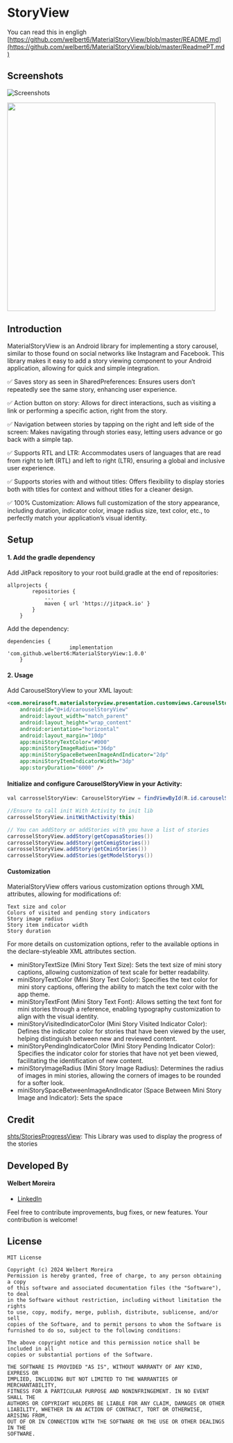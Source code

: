 # StoryView

You can read this in engligh [https://github.com/welbert6/MaterialStoryView/blob/master/README.md](https://github.com/welbert6/MaterialStoryView/blob/master/ReadmePT.md)

## Screenshots
![Screenshots](images/Screenshot_7.png)



<img src="images/Screenshot1.png" width="480">

## Introduction

MaterialStoryView is an Android library for implementing a story carousel, similar to those found on social networks like Instagram and Facebook. This library makes it easy to add a story viewing component to your Android application, allowing for quick and simple integration. 

✅ Saves story as seen in SharedPreferences: Ensures users don’t repeatedly see the same story, enhancing user experience.

✅ Action button on story: Allows for direct interactions, such as visiting a link or performing a specific action, right from the story.

✅ Navigation between stories by tapping on the right and left side of the screen: Makes navigating through stories easy, letting users advance or go back with a simple tap.

✅ Supports RTL and LTR: Accommodates users of languages that are read from right to left (RTL) and left to right (LTR), ensuring a global and inclusive user experience.

✅ Supports stories with and without titles: Offers flexibility to display stories both with titles for context and without titles for a cleaner design.

✅ 100% Customization: Allows full customization of the story appearance, including duration, indicator color, image radius size, text color, etc., to perfectly match your application’s visual identity.


## Setup

#### 1. Add the gradle dependency

Add JitPack repository to your root build.gradle at the end of repositories:
```
allprojects {
		repositories {
			...
			maven { url 'https://jitpack.io' }
		}
	}
```
Add the dependency:
```
dependencies {
	       	        implementation 'com.github.welbert6:MaterialStoryView:1.0.0'
	}
```
#### 2. Usage 

Add CarouselStoryView to your XML layout:
```xml 
<com.moreirasoft.materialstoryview.presentation.customviews.CarouselStoryView
    android:id="@+id/carouselStoryView"
    android:layout_width="match_parent"
    android:layout_height="wrap_content"
    android:orientation="horizontal"
    android:layout_margin="10dp"
    app:miniStoryTextColor="#000"
    app:miniStoryImageRadius="36dp"
    app:miniStorySpaceBetweenImageAndIndicator="2dp"
    app:miniStoryItemIndicatorWidth="3dp"
    app:storyDuration="6000" />

```
#### Initialize and configure CarouselStoryView in your Activity:


```java
val carrosselStoryView: CarouselStoryView = findViewById(R.id.carouselStoryView)

//Ensure to call init With Activity to init lib
carrosselStoryView.initWithActivity(this)

// You can addStory or addStories with you have a list of stories 
carrosselStoryView.addStory(getCopasaStories())
carrosselStoryView.addStory(getCemigStories())
carrosselStoryView.addStory(getCminStories())
carrosselStoryView.addStories(getModelStorys())
````

#### Customization


MaterialStoryView offers various customization options through XML attributes, allowing for modifications of:

    Text size and color
    Colors of visited and pending story indicators
    Story image radius
    Story item indicator width
    Story duration

For more details on customization options, refer to the available options in the declare-styleable XML attributes section.

<declare-styleable name="MaterialCarouselStoryView">
        <attr name="miniStoryTextSize" format="dimension"/> 
        <attr name="miniStoryTextColor" format="color"/>
        <attr name="miniStoryTextFont" format="reference"/>
        <attr name="miniStoryVisitedIndicatorColor" format="color"/>
        <attr name="miniStoryPendingIndicatorColor" format="color"/>
        <attr name="miniStoryImageRadius" format="dimension"/>
        <attr name="miniStorySpaceBetweenImageAndIndicator" format="dimension"/>
        <attr name="miniStoryItemIndicatorWidth" format="dimension"/>
        <attr name="storyProgressBarPrimaryColor" format="color"/>
        <attr name="storyProgressBarSecondaryColor" format="color"/>
        <attr name="storyProgressBarHeight" format="dimension"/>
        <attr name="storyGapBetweenProgressBar" format="dimension"/>
        <attr name="storySingleStoryDisplayTime" format="integer"/>
        <attr name="storyDuration" format="integer"/>
    </declare-styleable>

   - miniStoryTextSize (Mini Story Text Size): Sets the text size of mini story captions, allowing customization of text scale for better readability.
   - miniStoryTextColor (Mini Story Text Color): Specifies the text color for mini story captions, offering the ability to match the text color with the app theme.
   - miniStoryTextFont (Mini Story Text Font): Allows setting the text font for mini stories through a reference, enabling typography customization to align with the visual identity.
   - miniStoryVisitedIndicatorColor (Mini Story Visited Indicator Color): Defines the indicator color for stories that have been viewed by the user, helping distinguish between new and reviewed content.
   - miniStoryPendingIndicatorColor (Mini Story Pending Indicator Color): Specifies the indicator color for stories that have not yet been viewed, facilitating the identification of new content.
   - miniStoryImageRadius (Mini Story Image Radius): Determines the radius of images in mini stories, allowing the corners of images to be rounded for a softer look.
   - miniStorySpaceBetweenImageAndIndicator (Space Between Mini Story Image and Indicator): Sets the space

 
 ## Credit 

 [shts/StoriesProgressView](https://github.com/OMARIHAMZA/StoryView): This Library was used to display the progress of the stories


## Developed By
#### Welbert Moreira
* [LinkedIn](https://www.linkedin.com/in/welbertim/)

Feel free to contribute improvements, bug fixes, or new features. Your contribution is welcome!


## License
```
MIT License

Copyright (c) 2024 Welbert Moreira 
Permission is hereby granted, free of charge, to any person obtaining a copy
of this software and associated documentation files (the "Software"), to deal
in the Software without restriction, including without limitation the rights
to use, copy, modify, merge, publish, distribute, sublicense, and/or sell
copies of the Software, and to permit persons to whom the Software is
furnished to do so, subject to the following conditions:

The above copyright notice and this permission notice shall be included in all
copies or substantial portions of the Software.

THE SOFTWARE IS PROVIDED "AS IS", WITHOUT WARRANTY OF ANY KIND, EXPRESS OR
IMPLIED, INCLUDING BUT NOT LIMITED TO THE WARRANTIES OF MERCHANTABILITY,
FITNESS FOR A PARTICULAR PURPOSE AND NONINFRINGEMENT. IN NO EVENT SHALL THE
AUTHORS OR COPYRIGHT HOLDERS BE LIABLE FOR ANY CLAIM, DAMAGES OR OTHER
LIABILITY, WHETHER IN AN ACTION OF CONTRACT, TORT OR OTHERWISE, ARISING FROM,
OUT OF OR IN CONNECTION WITH THE SOFTWARE OR THE USE OR OTHER DEALINGS IN THE
SOFTWARE.
```
